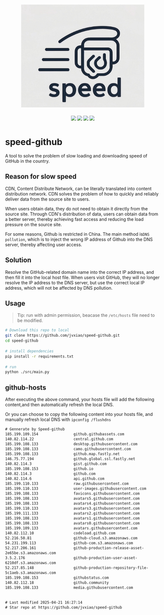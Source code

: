 


<!-- </img> -->
<div align="center"> <img src="./img/logo.jpg" width="400px"></div>

<p align="center" style="padding:10px 6px">
  <img src="https://img.shields.io/badge/Windows-10-2376bc?style=plastic&logo=microsoft&logoColor=ffffff" />
   <img src="https://img.shields.io/badge/Python-3.11-2376bc?style=plastic&logo=microsoft&logoColor=ffffff" />
  <img src="https://img.shields.io/github/issues/jvxiao/speed-github.svg?color=F48D73" />
  <img src="https://img.shields.io/github/license/jvxiao/speed-github.svg?logo=github"
</p>

# speed-github

A tool to solve the problem of slow loading and downloading speed of GitHub in the country.

## Reason for slow speed

CDN, Content Distribute Network, can be literally translated into content distribution network. CDN solves the problem of how to quickly and reliably deliver data from the source site to users.

When users obtain data, they do not need to obtain it directly from the source site. Through CDN's distribution of data, users can obtain data from a better server, thereby achieving fast access and reducing the load pressure on the source site.

For some reasons, Github is restricted in China. The main method is`DNS pollution`, which is to inject the wrong IP address of Github into the DNS server, thereby affecting user access.

## Solution

Resolve the GitHub-related domain name into the correct IP address, and then fill it into the local host file. When users visit GitHub, they will no longer resolve the IP address to the DNS server, but use the correct local IP address, which will not be affected by DNS pollution.

## Usage
>Tip: run with admin permission, beacase the `/etc/hosts` file need to be modified.

``` bash
# Download this repo to local
git clone https://github.com/jvxiao/speed-github.git
cd speed-github

# install dependencies
pip install -r requirements.txt

# run
python ./src/main.py

```

## github-hosts

After executing the above command, your hosts file will add the following content,and then automatically refresh the local DNS.

Or you can choose to copy the following content into your hosts file, and manually refresh local DNS with  `ipconfig /flushdns`

```
# Gennerate by Speed-github
185.199.109.154                github.githubassets.com
140.82.114.22                  central.github.com
185.199.108.133                desktop.githubusercontent.com
185.199.108.133                camo.githubusercontent.com
185.199.108.133                github.map.fastly.net
146.75.77.194                  github.global.ssl.fastly.net
140.82.114.3                   gist.github.com
185.199.108.153                github.io
140.82.114.3                   github.com
140.82.114.6                   api.github.com
185.199.110.133                raw.githubusercontent.com
185.199.110.133                user-images.githubusercontent.com
185.199.108.133                favicons.githubusercontent.com
185.199.108.133                avatars5.githubusercontent.com
185.199.108.133                avatars4.githubusercontent.com
185.199.110.133                avatars3.githubusercontent.com
185.199.111.133                avatars2.githubusercontent.com
185.199.108.133                avatars1.githubusercontent.com
185.199.108.133                avatars0.githubusercontent.com
185.199.109.133                avatars.githubusercontent.com
140.82.112.10                  codeload.github.com
52.216.50.81                   github-cloud.s3.amazonaws.com
54.231.199.113                 github-com.s3.amazonaws.com
52.217.206.161                 github-production-release-asset-2e65be.s3.amazonaws.com
3.5.2.176                      github-production-user-asset-6210df.s3.amazonaws.com
52.217.85.148                  github-production-repository-file-5c1aeb.s3.amazonaws.com
185.199.108.153                githubstatus.com
140.82.112.18                  github.community
185.199.108.133                media.githubusercontent.com


# Last modified 2025-04-21 16:27:14
# Star repo at https://github.com/jvxiao/speed-github
```
